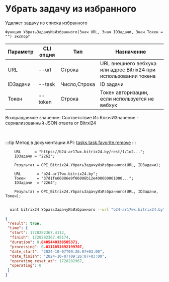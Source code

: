 ﻿---
sidebar_position: 18
---

# Убрать задачу из избранного
 Удаляет задачу из списка избранного



`Функция УбратьЗадачуИзИзбранного(Знач URL, Знач IDЗадачи, Знач Токен = "") Экспорт`

  | Параметр | CLI опция | Тип | Назначение |
  |-|-|-|-|
  | URL | --url | Строка | URL внешнего вебхука или адрес Bitrix24 при использовании токена |
  | IDЗадачи | --task | Число,Строка | ID задачи |
  | Токен | --token | Строка | Токен авторизации, если используется не вебхук |

  
  Возвращаемое значение:   Соответствие Из КлючИЗначение - сериализованный JSON ответа от Bitrxi24

<br/>

:::tip
Метод в документации API: [tasks.task.favorite.remove](https://dev.1c-bitrix.ru/rest_help/tasks/task/tasks/tasks_task_favorite_remove.php)
:::
<br/>


```bsl title="Пример кода"
    URL      = "https://b24-ar17wx.bitrix24.by/rest/1/1o2...";
    IDЗадачи = "2262";

    Результат = OPI_Bitrix24.УбратьЗадачуИзИзбранного(URL, IDЗадачи);

    URL       = "b24-ar17wx.bitrix24.by";
    Токен     = "37d1fe66006e9f06006b12e400000001000...";
    IDЗадачи  = "2264";

    Результат = OPI_Bitrix24.УбратьЗадачуИзИзбранного(URL, IDЗадачи, Токен);
```



```sh title="Пример команды CLI"
    
  oint bitrix24 УбратьЗадачуИзИзбранного --url "b24-ar17wx.bitrix24.by" --task "170" --token "b9df7366006e9f06006b12e400000001000..."

```

```json title="Результат"
{
 "result": true,
 "time": {
  "start": 1728282367.4112,
  "finish": 1728282367.45174,
  "duration": 0.0405440330505371,
  "processing": 0.0111851692199707,
  "date_start": "2024-10-07T09:26:07+03:00",
  "date_finish": "2024-10-07T09:26:07+03:00",
  "operating_reset_at": 1728282967,
  "operating": 0
 }
}
```
